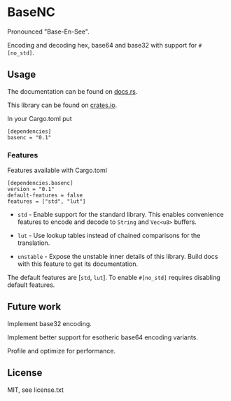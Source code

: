 BaseNC
======

Pronounced "Base-En-See".

Encoding and decoding hex, base64 and base32 with support for `#[no_std]`.

Usage
-----

The documentation can be found on [docs.rs](https://docs.rs/basenc/).

This library can be found on [crates.io](https://crates.io/crates/basenc).

In your Cargo.toml put

```
[dependencies]
basenc = "0.1"
```

### Features

Features available with Cargo.toml

```
[dependencies.basenc]
version = "0.1"
default-features = false
features = ["std", "lut"]
```

* `std` - Enable support for the standard library. This enables convenience features to encode and decode to `String` and `Vec<u8>` buffers.

* `lut` - Use lookup tables instead of chained comparisons for the translation.

* `unstable` - Expose the unstable inner details of this library. Build docs with this feature to get its documentation.

The default features are [`std`, `lut`]. To enable `#[no_std]` requires disabling default features.

Future work
-----------

Implement base32 encoding.

Implement better support for esotheric base64 encoding variants.

Profile and optimize for performance.

License
-------

MIT, see license.txt
